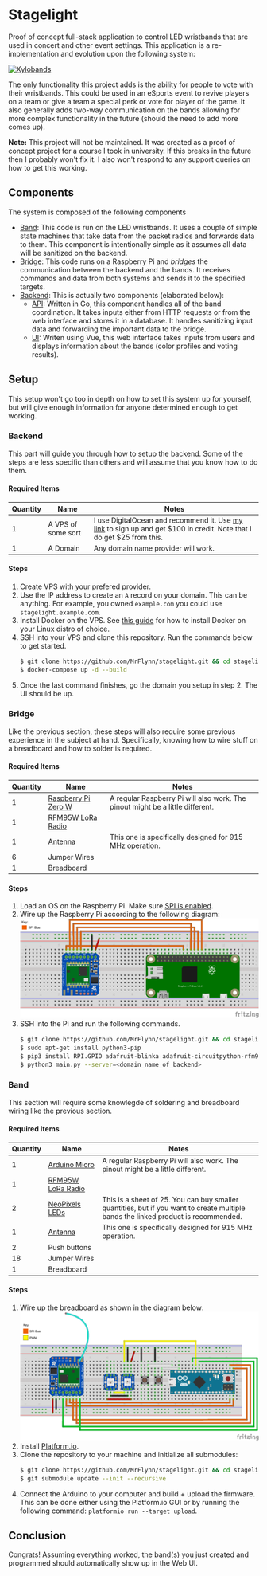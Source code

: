 # Stagelight

Proof of concept full-stack application to control LED wristbands that are used
in concert and other event settings. This application is a re-implementation and
evolution upon the following system:

[![Xylobands](https://img.youtube.com/vi/iUZtSVhTCTo/hqdefault.jpg)](https://www.youtube.com/watch?v=iUZtSVhTCTo)

The only functionality this project adds is the ability for people to vote with
their wristbands. This could be used in an eSports event to revive players on a
team or give a team a special perk or vote for player of the game. It also
generally adds two-way communication on the bands allowing for more complex
functionality in the future (should the need to add more comes up).

**Note:** This project will not be maintained. It was created as a proof of
concept project for a course I took in university. If this breaks in the future
then I probably won't fix it. I also won't respond to any support queries on how
to get this working.

## Components
The system is composed of the following components

- [Band](band/): This code is run on the LED wristbands. It uses a couple of
    simple state machines that take data from the packet radios and forwards
    data to them. This component is intentionally simple as it assumes all data
    will be sanitized on the backend.
- [Bridge](bridge/): This code runs on a Raspberry Pi and _bridges_ the
    communication between the backend and the bands. It receives commands and
    data from both systems and sends it to the specified targets.
- [Backend](web/): This is actually two components (elaborated below):
  - [API](web/api/): Written in Go, this component handles all of the band
      coordination. It takes inputs either from HTTP requests or from the web
      interface and stores it in a database. It handles sanitizing input data
      and forwarding the important data to the bridge.
  - [UI](web/stagelight-ui/): Writen using Vue, this web interface takes inputs
      from users and displays information about the bands (color profiles and
      voting results).

## Setup
This setup won't go too in depth on how to set this system up for yourself, but
will give enough information for anyone determined enough to get working.

### Backend
This part will guide you through how to setup the backend. Some of the steps are
less specific than others and will assume that you know how to do them.

#### Required Items
Quantity | Name | Notes
-------- | ---- | -----
1        | A VPS of some sort | I use DigitalOcean and recommend it. Use [my link](https://m.do.co/c/97f84145dfdb) to sign up and get $100 in credit. Note that I do get $25 from this. |
1        | A Domain | Any domain name provider will work. |

#### Steps
1. Create VPS with your prefered provider.
2. Use the IP address to create an `A` record on your domain. This can be
   anything. For example, you owned `example.com` you could use `stagelight.example.com`.
3. Install Docker on the VPS. See [this
   guide](https://docs.docker.com/install/linux/docker-ce/ubuntu/) for how to
   install Docker on your Linux distro of choice.
4. SSH into your VPS and clone this repository. Run the commands below to get
   started.
   ```bash
   $ git clone https://github.com/MrFlynn/stagelight.git && cd stagelight/web/
   $ docker-compose up -d --build
   ```
5. Once the last command finishes, go the domain you setup in step 2. The UI
   should be up.

### Bridge
Like the previous section, these steps will also require some previous
experience in the subject at hand. Specifically, knowing how to wire stuff on a
breadboard and how to solder is required.

#### Required Items
Quantity | Name | Notes
-------- | ---- | -----
1        | [Raspberry Pi Zero W](https://www.adafruit.com/product/3400) | A regular Raspberry Pi will also work. The pinout might be a little different.
1        | [RFM95W LoRa Radio](https://www.adafruit.com/product/3400) | |
1        | [Antenna](https://www.adafruit.com/product/4269) | This one is specifically designed for 915 MHz operation. |
6        | Jumper Wires | |
1        | Breadboard | |

#### Steps
1. Load an OS on the Raspberry Pi. Make sure [SPI is
   enabled](https://www.raspberrypi.org/documentation/hardware/raspberrypi/spi/README.md).
2. Wire up the Raspberry Pi according to the following diagram:
![Raspberry Pi Wiring](docs/bridge.png)
3. SSH into the Pi and run the following commands.
   ```bash
   $ git clone https://github.com/MrFlynn/stagelight.git && cd stagelight/bridge/
   $ sudo apt-get install python3-pip
   $ pip3 install RPI.GPIO adafruit-blinka adafruit-circuitpython-rfm9x
   $ python3 main.py --server=<domain_name_of_backend>
   ```

### Band
This section will require some knowlegde of soldering and breadboard wiring like
the previous section.

#### Required Items
Quantity | Name | Notes
-------- | ---- | -----
1        | [Arduino Micro](https://store.arduino.cc/usa/arduino-micro) | A regular Raspberry Pi will also work. The pinout might be a little different.
1        | [RFM95W LoRa Radio](https://www.adafruit.com/product/3400) | |
2        | [NeoPixels LEDs](https://www.adafruit.com/product/1558) | This is a sheet of 25. You can buy smaller quantities, but if you want to create multiple bands the linked product is recommended. |
1        | [Antenna](https://www.adafruit.com/product/4269) | This one is specifically designed for 915 MHz operation. |
2        | Push buttons | |
18       | Jumper Wires | |
1        | Breadboard | |

#### Steps
1. Wire up the breadboard as shown in the diagram below:
![Band wiring](docs/band.png)
2. Install [Platform.io](https://platformio.org).
3. Clone the repository to your machine and initialize all submodules:
   ```bash
   $ git clone https://github.com/MrFlynn/stagelight.git && cd stagelight/
   $ git submodule update --init --recursive
   ```
4. Connect the Arduino to your computer and build + upload the firmware. This
   can be done either using the Platform.io GUI or by running the following
   command: `platformio run --target upload`.

## Conclusion
Congrats! Assuming everything worked, the band(s) you just created and
programmed should automatically show up in the Web UI.
